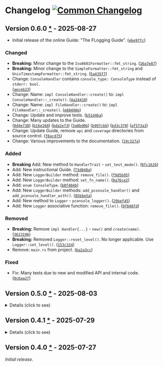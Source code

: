 <!-- markdownlint-disable-file MD024 MD042 MD033 -->

# Changelog <a href="https://common-changelog.org" title="" target="_blank"><img src="https://common-changelog.org/badge.svg" alt="Common Changelog"></a>

## Version 0.6.0 [*][0.6.0] - 2025-08-27

- Initial release of the online Guide: "The FLogging Guide". ([`ebe97fc`])

### Changed

- **Breaking:** Minor change to the `Iso8601Formatter::fmt_string`. ([`16a7e87`])
- **Breaking:** Minor change to the `SimpleFormatter::fmt_string` and `UnixTimestampFormatter::fmt_string`. ([`5a435f7`])
- Change: `ConsoleHandler` contains `console_type: ConsoleType` instead of ``stderr: bool``.\
  ([`aeceb23`])
- Change: Name: `impl ConsoleHandler::create()` to: `impl ConsoleHandler::_create()`. ([`4a24410`])
- Change: Name: `impl FileHandler::create()` to: `impl FileHandler::_create()`. ([`e08498e`])
- Change: Update and improve tests. ([`b51d4ba`])
- Change: Many updates to the Guide.\
  ([`0d4e738`]) ([`b16e260`]) ([`bda2ef3`]) ([`3a0bd0b`]) ([`b997cbb`]) ([`bd3c370`]) ([`af573a3`])
- Change: Update Guide, remove `api` and `coverage` directories from source control. ([`f8acd75`])
- Change: Various improvements to the documentation. ([`19c327a`])

### Added

- **Breaking** Add: New method to `HandlerTrait` - `set_test_mode()`. ([`0fc162b`])
- Add: New instructional Guide. ([`73d048a`])
- Add: New `LoggerBuilder` method: `remove_file()`. ([`f9d5b95`])
- Add: New `LoggerBuilder` method: `set_fn_name()`. ([`0a76ce2`])
- Add: `enum ConsoleType`. ([`b0f404b`])
- Add: New `LoggerBuilder` methods: `add_pconsole_handler()` and `add_pconsole_handler_with()`. ([`85bbe5a`])
- Add: New method to `Logger` - `pconsole_logger()`. ([`29bef45`])
- Add: New `Logger` associative function: `remove_file()`. ([`9f848fd`])

### Removed

- **Breaking:** Remove `impl Handler{...}` - `new()` and `create(name)`. ([`3623196`])
- **Breaking:** Removed `Logger::reset_level()`. No longer applicable. Use `Logger::set_level()`. ([`153c324`])
- Remove: `main.rs` from project. ([`6a2a3cc`])

### Fixed

- Fix: Many tests due to new and modified API and internal code. ([`0c6aa2f`])

## Version 0.5.0 [*][0.5.0] - 2025-08-03

<details>
<summary>Details (click to see)</summary>

### Changed

- **Breaking:** Modified `FormatType::Custom(String)` to `FormatType::Custom`. ([`88183d3`])
- Document: Convert inline links to reference links. ([`e5a7bf0`])
- Change: `ConsoleHandler` to contain `stderr: bool` instead of `mod_path: String`. Will now output to `std::io::stderr` if true. ([`41f5e9e`])
- Change: `StringHandler` removed `name: String` and renamed private method `StringHandler::create()` to `StringHandler::new()`. ([`41f5e9e`])

### Added

- Add: Macro and method: `is_logging`. ([`ee882f3`])
- Add: `econsole_logger()` and `add_econsole_handler()`. ([`41f5e9e`])
- Add: `Handler::EConsole`. ([`41f5e9e`])

</details>

## Version 0.4.1 [*][0.4.1] - 2025-07-29

<details>
<summary>Details (click to see)</summary>

### Changed

- Document comments improved or expanded. ([`d35d3e5`])

### Added

- Minimum Rust version now set to: "1.85.1". ([`3c6e99a`])
- Test coverage improved. Now 100%. ([`d35d3e5`])
- [Coverage Report]

### Fixed

- Fix broken documentation links. ([`3e32c90`]) ([`5ca139a`])

</details>

## Version 0.4.0 [*][0.4.0] - 2025-07-27

_Initial release._

[0.6.0]: https://github.com/bewillcott/flogging/releases/tag/v0.6.0
[`e08498e`]: https://github.com/bewillcott/flogging/commit/e08498ecf6e1c46310ec66bd5ae2961faf7c8264
[`9f848fd`]: https://github.com/bewillcott/flogging/commit/9f848fdbb8fbf366bdc2f775091bd4297fc11f3b
[`af573a3`]: https://github.com/bewillcott/flogging/commit/af573a376cc99f5cccbac8a9572d88f4216c472c
[`153c324`]: https://github.com/bewillcott/flogging/commit/153c324caad9ad2942104ad801bc80b47d97b0ee
[`4a24410`]: https://github.com/bewillcott/flogging/commit/4a24410b82ae9f09a25e4bacf81663418f5da01b
[`19c327a`]: https://github.com/bewillcott/flogging/commit/19c327aeff87a9550effe2218115144c85012f71
[`ebe97fc`]: https://github.com/bewillcott/flogging/commit/ebe97fc99c17ca31339c908b5301512547553068
[`bd3c370`]: https://github.com/bewillcott/flogging/commit/bd3c370702c882a4232a78634c49733eda02841f
[`b997cbb`]: https://github.com/bewillcott/flogging/commit/b997cbbec8983217ea3cb8b7efecab2c5640e6f6
[`3a0bd0b`]: https://github.com/bewillcott/flogging/commit/3a0bd0b74a57449ae786771165d482dc3cc9fae0
[`6a2a3cc`]: https://github.com/bewillcott/flogging/commit/6a2a3ccbbbfa8ca36827ebad7fb2b2a18e8da643
[`bda2ef3`]: https://github.com/bewillcott/flogging/commit/bda2ef33cb41504ac4a06150cc12e9a98b039209
[`b16e260`]: https://github.com/bewillcott/flogging/commit/b16e26076bbf731c662f40ed01ec4c73ae176183
[`b51d4ba`]: https://github.com/bewillcott/flogging/commit/b51d4ba470d12e3cb88163f7c2d51781a060e693
[`f8acd75`]: https://github.com/bewillcott/flogging/commit/f8acd757979fc1a1b985d901ba347e2c01e68fdd
[`0d4e738`]: https://github.com/bewillcott/flogging/commit/0d4e7388040a205bc013385e173cb7efb36e4a4d
[`0c6aa2f`]: https://github.com/bewillcott/flogging/commit/0c6aa2f9521085870144c3e200429133f910469a
[`29bef45`]: https://github.com/bewillcott/flogging/commit/29bef4580276b64cf91bcbb156ce890d27110df6
[`0fc162b`]: https://github.com/bewillcott/flogging/commit/0fc162bf5898c0fe3cc5a8f89c069cfe83baa9c4
[`5a435f7`]: https://github.com/bewillcott/flogging/commit/5a435f75ff9baee54d02c725018561beadc273f6
[`0a76ce2`]: https://github.com/bewillcott/flogging/commit/0a76ce27ce98047045889f24f56684e1d44b9ec7
[`73d048a`]: https://github.com/bewillcott/flogging/commit/73d048a44d1effb496d01213ad549b28bfdf027e
[`85bbe5a`]: https://github.com/bewillcott/flogging/commit/85bbe5a79320f19091abe1f11d06a962f29c2863
[`aeceb23`]: https://github.com/bewillcott/flogging/commit/aeceb233270f7745b2ff7dbcb44d01ce68098f45
[`16a7e87`]: https://github.com/bewillcott/flogging/commit/16a7e87e5a51e8aac4b01a5c6de53ea78ab92439
[`f9d5b95`]: https://github.com/bewillcott/flogging/commit/f9d5b9537960dd23af9f76b77ff5a4b996e777bd
[`b0f404b`]: https://github.com/bewillcott/flogging/commit/b0f404b26858b4b9b1e6839b1769049e6deb2e65
[`3623196`]: https://github.com/bewillcott/flogging/commit/362319610c1f82c8be9ceb7c7d4c3a87637017fa
[0.5.0]: https://github.com/bewillcott/flogging/releases/tag/v0.5.0
[`41f5e9e`]: https://github.com/bewillcott/flogging/commit/41f5e9e047e8cb3fea6cb664f84f9d0f621c89de
[`e5a7bf0`]: https://github.com/bewillcott/flogging/commit/e5a7bf0027c386ad229ea74cfcc3483274e51580
[`88183d3`]: https://github.com/bewillcott/flogging/commit/88183d392edda04b7f7f6bc24165c481991818ef
[`ee882f3`]: https://github.com/bewillcott/flogging/commit/ee882f370a8eb87ef6e152194c869c42a15c19a1
[0.4.1]: https://github.com/bewillcott/flogging/releases/tag/v0.4.1
[`d35d3e5`]: https://github.com/bewillcott/flogging/commit/d35d3e5e8eb0a443b8b71a1f94ba9ea0faca0775
[`5ca139a`]: https://github.com/bewillcott/flogging/commit/5ca139a11ef961f9b48181b76a142eb703e8b34b
[`3e32c90`]: https://github.com/bewillcott/flogging/commit/3e32c9095ecef4994ecb0dd44268d5025010c0cf
[`3c6e99a`]: https://github.com/bewillcott/flogging/commit/3c6e99ae0e38ac5f63540f47176df9fb6667d524
[0.4.0]: https://github.com/bewillcott/flogging/releases/tag/v-0.4.0
[Coverage Report]: https://bewillcott.github.io/flogging/coverage
